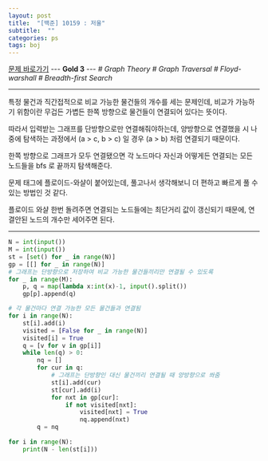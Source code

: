```yaml
---
layout: post
title:  "[백준] 10159 : 저울"
subtitle:  ""
categories: ps
tags: boj
---
```


[문제 바로가기](https://www.acmicpc.net/problem/10159) --- **Gold 3** --- *# Graph Theory # Graph Traversal # Floyd-warshall # Breadth-first Search*

---

특정 물건과 직간접적으로 비교 가능한 물건들의 개수를 세는 문제인데, 비교가 가능하기 위함이란 무겁든 가볍든 한쪽 방향으로 물건들이 연결되어 있다는 뜻이다.

따라서 입력받는 그래프를 단방향으로만 연결해줘야하는데, 양방향으로 연결했을 시 나중에 탐색하는 과정에서 (a > c, b > c) 일 경우 (a > b) 처럼 연결되기 때문이다.

한쪽 방향으로 그래프가 모두 연결됐으면 각 노드마다 자신과 어떻게든 연결되는 모든 노드들을 bfs 로 끝까지 탐색해준다.

문제 태그에 플로이드-와샬이 붙어있는데, 풀고나서 생각해보니 더 편하고 빠르게 풀 수 있는 방법인 것 같다.

플로이드 와샬 한번 돌려주면 연결되는 노드들에는 최단거리 값이 갱신되기 때문에, 연결안된 노드의 개수만 세어주면 된다.

---

```python
N = int(input())
M = int(input())
st = [set() for _ in range(N)]
gp = [[] for _ in range(N)]
# 그래프는 단방향으로 저장하여 비교 가능한 물건들끼리만 연결될 수 있도록
for _ in range(M):
    p, q = map(lambda x:int(x)-1, input().split())
    gp[p].append(q)

# 각 물건마다 연결 가능한 모든 물건들과 연결됨
for i in range(N):
    st[i].add(i)
    visited = [False for _ in range(N)]
    visited[i] = True
    q = [v for v in gp[i]]
    while len(q) > 0:
        nq = []
        for cur in q:
            # 그래프는 단방향인 대신 물건끼리 연결될 때 양방향으로 쏴줌
            st[i].add(cur)
            st[cur].add(i)
            for nxt in gp[cur]:
                if not visited[nxt]:
                    visited[nxt] = True
                    nq.append(nxt)
        q = nq
    
for i in range(N):
    print(N - len(st[i]))
```

